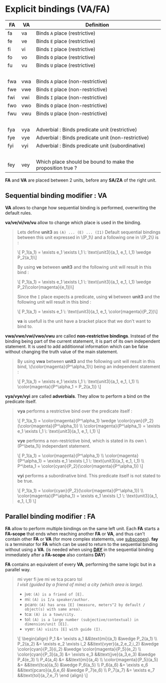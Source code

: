 # Explicit bindings (VA/FA)

| FA     | VA  | Definition                                                                                                      |
| ------ | --- | --------------------------------------------------------------------------------------------------------------- |
| fa     | va  | Binds `A` place (restrictive)                                                                                   |
| fe     | ve  | Binds `E` place (restrictive)                                                                                   |
| fi     | vi  | Binds `I` place (restrictive)                                                                                   |
| fo     | vo  | Binds `O` place (restrictive)                                                                                   |
| fu     | vu  | Binds `U` place (restrictive)                                                                                   |
| &nbsp; |     |                                                                                                                 |
| fwa    | vwa | Binds `A` place (non-restrictive)                                                                               |
| fwe    | vwe | Binds `E` place (non-restrictive)                                                                               |
| fwi    | vwi | Binds `I` place (non-restrictive)                                                                               |
| fwo    | vwo | Binds `O` place (non-restrictive)                                                                               |
| fwu    | vwu | Binds `U` place (non-restrictive)                                                                               |
| &nbsp; |     |                                                                                                                 |
| fya    | vya | Adverbial : Binds predicate unit (restrictive)                                                                  |
| fye    | vye | Adverbial : Binds predicate unit (non-restrictive)                                                              |
| fyi    | vyi | Adverbial : Binds predicate unit (subordinative)                                                                |
| &nbsp; |     |                                                                                                                 |
| fey    | vey | Which place should be bound to make the proposition true ?                                                      |


**FA** and **VA** are placed between 2 units, before any **SA/ZA** of the right
unit.

## Sequential binding modifier : VA

**VA** allows to change how sequential binding is performed, overwriting the
default rules.

**va/ve/vi/vo/vu** allow to change which place is used in the binding.

> Lets define **unit3** as `(A) ... (E) ... (I1)`
> Default sequential bindings between this unit expressed in \\(P_1\\) and
> a following one in \\(P_2\\) is :
>
> \\[ P_1(a_1) = \exists e_1 \exists I_1 \\: \text{unit3}(a_1, e_1, I_1) \wedge P_2(a_1)\\]
>
> By using **ve** between **unit3** and the following unit will result in this
> bind :
>
> \\[ P_1(a_1) = \exists e_1 \exists I_1 \\: \text{unit3}(a_1, e_1, I_1) \wedge P_2(\color{magenta}{e_1})\\]
>
> Since the `I` place expects a predicate, using **vi** between **unit3** and
> the following unit will result in this bind :
> 
> \\[ P_1(a_1) = \exists e_1 \\: \text{unit3}(a_1, e_1, \color{magenta}{P_2})\\]
>
> **va** is usefull is the unit have a bracket place that we don't want to bind
> to.

**vwa/vwe/vwi/vwo/vwu** are called **non-restrictive bindings**. Instead
of the binding being part of the current statement, it is part of its own
independent statement. It is used to add additionnal information which can be
false without changing the truth value of the main statement.

> By using **vwa** between **unit3** and the following unit will result in this
> bind, \\(\color{magenta}{P^\alpha_1}\\) being an independent statement :
>
> \\[
> P_1(a_1) = \exists e_1 \exists I_1 \\: \text{unit3}(a_1, e_1, I_1) \\\\
> \color{magenta}{P^\alpha_1 = P_2(a_1)}
> \\]

**vya/vye/vyi** are called **adverbials**. They allow to perform a bind on the
predicate itself.

> **vya** performs a restrictive bind over the predicate itself :
> 
> \\[
> P_1(a_1) = \color{magenta}{P^\alpha_1} \wedge \color{cyan}{P_2}(\color{magenta}{P^\alpha_1}) \\\\
> \color{magenta}{P^\alpha_1} = \exists e_1 \exists I_1 \\: \text{unit3}(a_1, e_1, I_1)
> \\]
>
> **vye** performs a non-restrictive bind, which is stated in its own
> \\(P^\beta_1\\) independant statement.
> 
> \\[
> P_1(a_1) = \color{magenta}{P^\alpha_1} \\\\
> \color{magenta}{P^\alpha_1} = \exists e_1 \exists I_1 \\: \text{unit3}(a_1, e_1, I_1) \\\\
> P^\beta_1 = \color{cyan}{P_2}(\color{magenta}{P^\alpha_1})
> \\]
>
> **vyi** performs a subordinative bind. This predicate itself is not stated to
> be true.
> 
> \\[
> P_1(a_1) = \color{cyan}{P_2}(\color{magenta}{P^\alpha_1}) \\\\
> \color{magenta}{P^\alpha_1} = \exists e_1 \exists I_1 \\: \text{unit3}(a_1, e_1, I_1)
> \\]

## Parallel binding modifier : FA

**FA** allow to perform multiple bindings on the same left unit. Each **FA**
starts a **FA-scope** that ends when reaching another **FA** or **VA**, and
thus can't contain other **FA** or **VA** (for more complex statements,
use [subscopes](../struct/PE.md)). **fay** is a terminator for **FA** which can
be used to return to the sequential binding without using a **VA**.
(is needed when using [**DAY**](../struct/DAY.md) in the sequential binding
immediately after a **FA-scope** also contains **DAY**)

**FA** contains an equivalent of every **VA**, performing the same logic but
in a parallel way.

> mi vyer fi jve mi ve tca pcaro tol  
> *I visit (guided by a friend of mine) a city (which area is large).*  
>
> - jve: `(A) is a friend of [E].`
> - mi: `(A) is I/a speaker/author.`
> - pcaro: `(A) has area [E] (measure, meters^2 by default / object(s) with same area).`
> - tca: `(A) is a town/city.`
> - tol: `(A) is a large number (subjective/contextual) in dimension/unit [E1].`
> - vyer: `(A) visits [E] with guide (I).`
>
> \\[
> \begin{align}
> P_1 &= \exists a_1 &&\text{mi}(a_1) &\wedge P_2(a_1) \\\\
> P_2(a_2) &= \exists e_2 \exists i_2 &&\text{vyer}(a_2,e_2,i_2) &\wedge \color{cyan}{P_3}(i_2) &\wedge \color{magenta}{P_5}(e_2) \\\\
> \color{cyan}{P_3}(a_3) &= \exists e_3 &&\text{jve}(a_3,e_3) &\wedge P_4(e_3) \\\\
> P_4(a_4) &= &&\text{mi}(a_4) \\\\
> \color{magenta}{P_5}(a_5) &= &&\text{tca}(a_5) &\wedge P_6(a_5) \\\\
> P_6(a_6) &= \exists e_6 &&\text{pcaro}(a_6,e_6) &\wedge P_7(e_6) \\\\
> P_7(a_7) &= \exists e_7 &&\text{tol}(a_7,e_7)
> \end {align}
> \\]